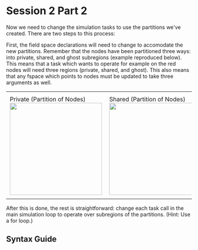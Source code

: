 # Session 2 Part 2

Now we need to change the simulation tasks to use the partitions we've created. There are two steps to this process:

First, the field space declarations will need to change to accomodate the new partitions. Remember that the nodes have been partitioned three ways: into private, shared, and ghost subregions (example reproduced below). This means that a task which wants to operate for example on the red nodes will need three regions (private, shared, and ghost). This also means that any fspace which points to nodes must be updated to take three arguments as well.

<table style="border: 0px;">
<tr style="border: 0px;">
<td style="border: 0px; padding: 10px;">
Private (Partition of Nodes)
<img src="/images/circuit/partition5_private.png" width="250">
</td>
<td style="border: 0px; padding: 10px;">
Shared (Partition of Nodes)
<img src="/images/circuit/partition6_shared.png" width="250">
</td>
<td style="border: 0px; padding: 10px;">
Ghost (Partition of Nodes)
<img src="/images/circuit/partition7_ghost.png" width="250">
</td>
</tr>
</table>

After this is done, the rest is straightforward: change each task call in the main simulation loop to operate over subregions of the partitions. (Hint: Use a for loop.)

## Syntax Guide
